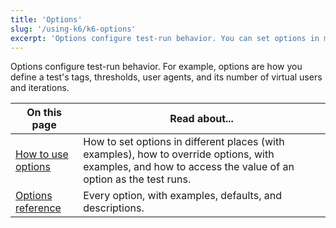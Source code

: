 ```yaml
---
title: 'Options'
slug: '/using-k6/k6-options'
excerpt: 'Options configure test-run behavior. You can set options in multiple locations. Examples for how to use options, and a complete reference.'
---
```


Options configure test-run behavior.
For example, options are how you define a test's tags, thresholds, user agents, and its number of virtual users and iterations.

| On this page                     | Read about...                                                                           |
|----------------------------------|--------------------------------------------------------------------------------------------------|
| [How to use options](/using-k6/k6-options/how-to)   | How to set options in different places (with examples), how to override options, with examples, and how to access the value of an option as the test runs. |
| [Options reference](/using-k6/k6-options/reference) | Every option, with examples, defaults, and descriptions.                                         |